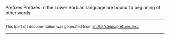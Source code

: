 Prefixes
Prefixes in the Lower Sorbian language are bound to beginning of other words.

* * *

<small>This (part of) documentation was generated from [src/fst/stems/prefixes.lexc](https://github.com/giellalt/lang-dsb/blob/main/src/fst/stems/prefixes.lexc)</small>

---

